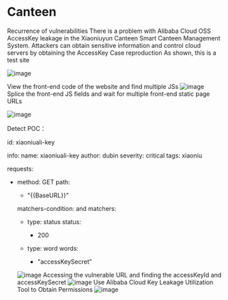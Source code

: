# Canteen
Recurrence of vulnerabilities
There is a problem with Alibaba Cloud OSS AccessKey leakage in the Xiaoniuyun Canteen Smart Canteen Management System. Attackers can obtain sensitive information and control cloud servers by obtaining the AccessKey
Case reproduction As shown, this is a test site

![image](https://github.com/dubin12345/Canteen/assets/144758348/bd2b97b1-6dec-4cfd-979a-df1d0a18c19f)


View the front-end code of the website and find multiple JSs
![image](https://github.com/dubin12345/Canteen/assets/144758348/6b4d9311-3496-47db-9142-32a993678e06)
Splice the front-end JS fields and wait for multiple front-end static page URLs

![image](https://github.com/dubin12345/Canteen/assets/144758348/91afe9dc-3350-4d7a-8690-65792f3b51dd)

Detect POC：

id: xiaoniuali-key
 
info:
  name: xiaoniuali-key
  author: dubin
  severity: critical
  tags: xiaoniu
 
requests:
  - method: GET
    path:
      - "{{BaseURL}}"

    matchers-condition: and
    matchers:
      - type: status
        status:
          - 200

      - type: word
        words:
          - "accessKeySecret"

      ![image](https://github.com/dubin12345/Canteen/assets/144758348/f105de82-4b4d-4caf-9048-fef893a44627)
    Accessing the vulnerable URL and finding the accessKeyId and accessKeySecret
    ![image](https://github.com/dubin12345/Canteen/assets/144758348/7493b58c-7982-4ab2-a3d8-60f908a9212d)
    Use Alibaba Cloud Key Leakage Utilization Tool to Obtain Permissions
    ![image](https://github.com/dubin12345/Canteen/assets/144758348/84137d38-253b-44be-8080-75882a318894)
    








